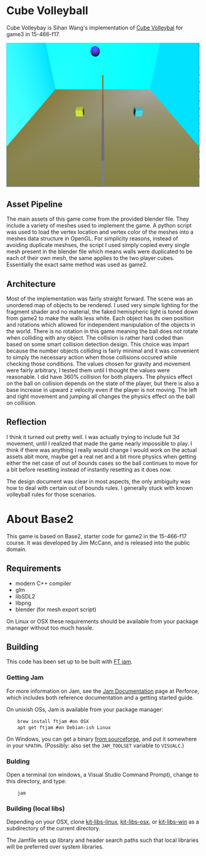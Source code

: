 # Cube Volleyball

Cube Volleybay is Sihan Wang's implementation of [Cube Volleybal](http://graphics.cs.cmu.edu/courses/15-466-f17/game3-designs/rmukunda/) for game3 in 15-466-f17.

![alt text](screenshots/Screenshot.png)

## Asset Pipeline

The main assets of this game come from the provided blender file. They include a variety of meshes used to implement the game. A python script was used to load the vertex location and vertex color of the meshes into a meshes data structure in OpenGL. For simplicity reasons, instead of avoiding duplicate meshses, the script I used simply copied every single mesh present in the blender file which means walls were duplicated to be each of their own mesh, the same applies to the two player cubes. Essentially the exact same method was used as game2.

## Architecture

Most of the implementation was fairly straight forward. The scene was an unordered map of objects to be rendered. I used very simple lighting for the fragment shader and no material, the faked hemispheric light is toned down from game2 to make the walls less white.  Each object has its own position and rotations which allowed for independent manipulation of the objects in the world. There is no rotation in this game meaning the ball does not rotate when colliding with any object. The collision is rather hard coded than based on some smart collision detection design. This choice was impart because the number objects colliding is fairly minimal and it was convenient to simply the necessary action when those collisions occured while checking those conditions. The values chosen for gravity and movement were fairly arbitrary, I tested them until I thought the values were reasonable. I did have 360% collision for both players. The physics effect on the ball on collision depends on the state of the player, but there is also a base increase in upward z velocity even if the player is not moving. The left and right movement and jumping all changes the physics effect on the ball on collision.

## Reflection

I think it turned out pretty well. I was actually trying to include full 3d movement, until I realized that made the game nearly impossible to play. I think if there was anything I really would change I would work on the actual assets abit more, maybe get a real net and a bit more physics when getting either the net case of out of bounds cases so the ball continues to move for a bit before resetting instead of instantly resetting as it does now.

The design document was clear in most aspects, the only ambiguity was how to deal with certain out of bounds rules. I generally stuck with known volleyball rules for those scenarios.


# About Base2

This game is based on Base2, starter code for game2 in the 15-466-f17 course. It was developed by Jim McCann, and is released into the public domain.

## Requirements

 - modern C++ compiler
 - glm
 - libSDL2
 - libpng
 - blender (for mesh export script)

On Linux or OSX these requirements should be available from your package manager without too much hassle.

## Building

This code has been set up to be built with [FT jam](https://www.freetype.org/jam/).

### Getting Jam

For more information on Jam, see the [Jam Documentation](https://www.perforce.com/documentation/jam-documentation) page at Perforce, which includes both reference documentation and a getting started guide.

On unixish OSs, Jam is available from your package manager:
```
	brew install ftjam #on OSX
	apt get ftjam #on Debian-ish Linux
```

On Windows, you can get a binary [from sourceforge](https://sourceforge.net/projects/freetype/files/ftjam/2.5.2/ftjam-2.5.2-win32.zip/download),
and put it somewhere in your `%PATH%`.
(Possibly: also set the `JAM_TOOLSET` variable to `VISUALC`.)

### Bulding
Open a terminal (on windows, a Visual Studio Command Prompt), change to this directory, and type:
```
	jam
```

### Building (local libs)

Depending on your OSX, clone 
[kit-libs-linux](https://github.com/ixchow/kit-libs-linux),
[kit-libs-osx](https://github.com/ixchow/kit-libs-osx),
or [kit-libs-win](https://github.com/ixchow/kit-libs-win)
as a subdirectory of the current directory.

The Jamfile sets up library and header search paths such that local libraries will be preferred over system libraries.
